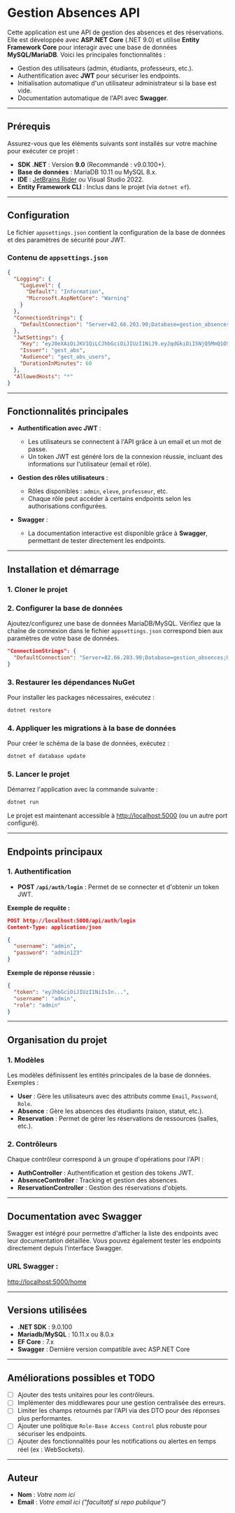 # Gestion Absences API

Cette application est une API de gestion des absences et des réservations. Elle est développée avec **ASP.NET Core** (.NET 9.0) et utilise **Entity Framework Core** pour interagir avec une base de données **MySQL/MariaDB**. Voici les principales fonctionnalités :
- Gestion des utilisateurs (admin, étudiants, professeurs, etc.).
- Authentification avec **JWT** pour sécuriser les endpoints.
- Initialisation automatique d'un utilisateur administrateur si la base est vide.
- Documentation automatique de l'API avec **Swagger**.

---

## Prérequis

Assurez-vous que les éléments suivants sont installés sur votre machine pour exécuter ce projet :

- **SDK .NET** : Version **9.0** (Recommandé : v9.0.100+).
- **Base de données** : MariaDB 10.11 ou MySQL 8.x.
- **IDE** : [JetBrains Rider](https://www.jetbrains.com/rider/) ou Visual Studio 2022.
- **Entity Framework CLI** : Inclus dans le projet (via `dotnet ef`).

---

## Configuration

Le fichier `appsettings.json` contient la configuration de la base de données et des paramètres de sécurité pour JWT.

### Contenu de `appsettings.json`

```json
{
  "Logging": {
    "LogLevel": {
      "Default": "Information",
      "Microsoft.AspNetCore": "Warning"
    }
  },
  "ConnectionStrings": {
    "DefaultConnection": "Server=82.66.203.90;Database=gestion_absences;User=user_abs;Password=%@8Sm1chel/#$%^3412;"
  },
  "JwtSettings": {
    "Key": "eyJ0eXAiOiJKV1QiLCJhbGciOiJIUzI1NiJ9.eyJqdGkiOiI5NjQ5MmQ1OS0wYWQ1LTRjMDAtODkyZC01OTBhZDVhYzAwZjMiLCJzdWIiOiIwMTIzNDU2Nzg5IiwibmFtZSI6IkpvaG4gRG9lIiwiaWF0IjoxNjgxMDQwNTE1fQ.p8DXyu99_K1XjwQZHiD4Y7EvrZOp12zsZdPdv5tAo8I",
    "Issuer": "gest_abs",
    "Audience": "gest_abs_users",
    "DurationInMinutes": 60
  },
  "AllowedHosts": "*"
}
```

---

## Fonctionnalités principales

- **Authentification avec JWT** :
  - Les utilisateurs se connectent à l'API grâce à un email et un mot de passe.
  - Un token JWT est généré lors de la connexion réussie, incluant des informations sur l'utilisateur (email et rôle).

- **Gestion des rôles utilisateurs** :
  - Rôles disponibles : `admin`, `eleve`, `professeur`, etc.
  - Chaque rôle peut accéder à certains endpoints selon les authorisations configurées.

- **Swagger** :
  - La documentation interactive est disponible grâce à **Swagger**, permettant de tester directement les endpoints.

---

## Installation et démarrage

### 1. Cloner le projet



### 2. Configurer la base de données

Ajoutez/configurez une base de données MariaDB/MySQL. Vérifiez que la chaîne de connexion dans le fichier `appsettings.json` correspond bien aux paramètres de votre base de données.

```json
"ConnectionStrings": {
  "DefaultConnection": "Server=82.66.203.90;Database=gestion_absences;User=user_abs;Password=%@8Sm1chel/#$%^3412;"
}
```

### 3. Restaurer les dépendances NuGet

Pour installer les packages nécessaires, exécutez :

```bash
dotnet restore
```

### 4. Appliquer les migrations à la base de données

Pour créer le schéma de la base de données, exécutez :

```bash
dotnet ef database update
```

### 5. Lancer le projet

Démarrez l'application avec la commande suivante :

```bash
dotnet run
```

Le projet est maintenant accessible à [http://localhost:5000](http://localhost:5000) (ou un autre port configuré).

---

## Endpoints principaux

### 1. **Authentification**
- **POST `/api/auth/login`** : Permet de se connecter et d'obtenir un token JWT.

**Exemple de requête :**

```json
POST http://localhost:5000/api/auth/login
Content-Type: application/json

{
  "username": "admin",
  "password": "admin123"
}
```

**Exemple de réponse réussie :**

```json
{
  "token": "eyJhbGciOiJIUzI1NiIsIn...",
  "username": "admin",
  "role": "admin"
}
```

---

## Organisation du projet

### 1. **Modèles**
Les modèles définissent les entités principales de la base de données. Exemples :
- **User** : Gère les utilisateurs avec des attributs comme `Email`, `Password`, `Role`.
- **Absence** : Gère les absences des étudiants (raison, statut, etc.).
- **Reservation** : Permet de gérer les réservations de ressources (salles, etc.).

### 2. **Contrôleurs**
Chaque contrôleur correspond à un groupe d'opérations pour l'API :
- **AuthController** : Authentification et gestion des tokens JWT.
- **AbsenceController** : Tracking et gestion des absences.
- **ReservationController** : Gestion des réservations d'objets.

---

## Documentation avec Swagger

Swagger est intégré pour permettre d'afficher la liste des endpoints avec leur documentation détaillée. Vous pouvez également tester les endpoints directement depuis l'interface Swagger.

### URL Swagger :
[http://localhost:5000/home](http://localhost:5000/home)

---

## Versions utilisées

- **.NET SDK** : 9.0.100
- **Mariadb/MySQL** : 10.11.x ou 8.0.x
- **EF Core** : 7.x
- **Swagger** : Dernière version compatible avec ASP.NET Core

---

## Améliorations possibles et TODO

- [ ] Ajouter des tests unitaires pour les contrôleurs.
- [ ] Implémenter des middlewares pour une gestion centralisée des erreurs.
- [ ] Limiter les champs retournés par l'API via des DTO pour des réponses plus performantes.
- [ ] Ajouter une politique `Role-Base Access Control` plus robuste pour sécuriser les endpoints.
- [ ] Ajouter des fonctionnalités pour les notifications ou alertes en temps réel (ex : WebSockets).

---

## Auteur

- **Nom** : *Votre nom ici*  
- **Email** : *Votre email ici ("facultatif si repo publique")*  
